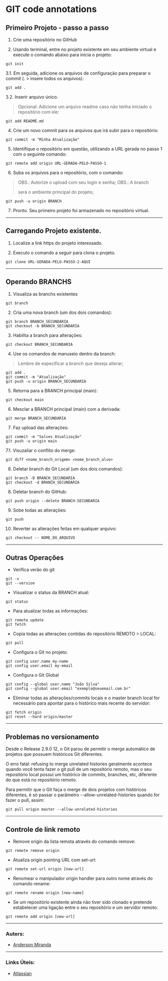 # **GIT code annotations**

## Primeiro Projeto - passo a passo

1. Crie uma repositório no GitHub

2. Usando terminal, entre no projeto existente em seu ambiente virtual e execute o comando abaixo para inicia o projeto: 
~~~
git init
~~~

3.1. Em seguida, adicione os arquivos de configuração para preparar o commit (. > insere todos os arquivos):
~~~
git add .
~~~

3.2. Inserir arquivo único. 
>Opcional: Adicione um arquivo readme caso não tenha iniciado o repositório com ele:
~~~
git add README.md
~~~

4. Crie um novo commit para os arquivos que irá subir para o repositório:
~~~
git commit -m "Minha Atualização"
~~~

5. Identifique o repositório em questão, utilizando a URL gerada no passo 1 com o seguinte comando:
~~~
git remote add origin URL-GERADA-PELO-PASSO-1
~~~

6. Suba os arquivos para o repositório, com o comando:
>OBS.: Autorize o upload com seu login e senha;
>OBS.: A branch <main> será o ambiente principal do projeto;
~~~
git push -u origin BRANCH
~~~

7. Pronto. Seu primeiro projeto foi armazenado no repositório virtual.

---
## Carregando Projeto existente.

1. Localize a link https do projeto interessado.

2. Executo o comando a seguir para clona o projeto.
~~~
git clone URL-GERADA-PELO-PASSO-2-AQUI
~~~

---
## Operando BRANCHS

1. Visualiza as branchs existentes
~~~
git branch
~~~

2. Cria uma nova branch (um dos dois comandos):
~~~
git branch BRANCH_SECUNDARIA
git checkout -b BRANCH_SECUNDARIA
~~~

3. Habilita a branch para alterações:
~~~
git checkout BRANCH_SECUNDARIA
~~~

4. Use os comandos de manuseio dentro da branch:
>Lembre de especificar a branch que deseja alterar;
~~~
git add .
git commit -m "Atualização"
git push -u origin BRANCH_SECUNDARIA
~~~

5. Retorna para a BRANCH principal (main):
~~~
git checkout main
~~~

6. Mesclar a BRANCH principal (main) com a derivada:
~~~
git merge BRANCH_SECUNDARIA
~~~

7. Faz upload das alterações:
~~~
git commit -m "Salves Atualização"
git push -u origin main
~~~

7.1. Visuzaliar o conflito do merge:
~~~
git diff <nome_branch_origem> <nome_branch_alvo>
~~~

8. Deletar branch do Git Local (um dos dois comandos):
~~~
git branch -D BRANCH_SECUNDARIA
git checkout -d BRANCH_SECUNDARIA
~~~

8. Deletar branch do GitHub:
~~~
git push origin --delete BRANCH-SECUNDARIA
~~~

9. Sobe todas as alterações:
~~~
git push
~~~

10. Reverter as alterações feitas em qualquer arquivo:
~~~
git checkout -- NOME_DO_ARQUIVO
~~~

---
## Outras Operações

* Verifica verão do git
~~~
git -v
git --version
~~~

* Visualizar o status da BRANCH atual:
~~~
git status
~~~

* Para atualizar todas as informações: 
~~~
git remote update
git fetch
~~~

* Copia todas as alterações contidas do repositório REMOTO > LOCAL:
~~~
git pull
~~~

* Configura o Git no projeto:
~~~
git config user.name my-name
git config user.email my-email
~~~

* Configura o Git Global
~~~
git config --global user.name "João Silva"
git config --global user.email "exemplo@seuemail.com.br"
~~~

* Eliminar todas as alterações/commits locais e o master branch local for necessário para apontar para o histórico mais recente do servidor:
~~~
git fetch origin
git reset --hard origin/master
~~~

---
## Problemas no versionamento

Desde o Release 2.9.0 12, o Git parou de permitir o merge automático de projetos que possuem históricos Git diferentes.

O erro fatal: refusing to merge unrelated histories geralmente acontece quando você tenta fazer o git pull de um repositório remoto, mas o seu repositório local possuí um histórico de commits, branches, etc, diferente do que está no repositório remoto.

Para permitir que o Git faça o merge de dois projetos com históricos diferentes, é só passar o parâmetro --allow-unrelated-histories quando for fazer o pull, assim:
~~~
git pull origin master --allow-unrelated-histories
~~~

---
## Controle de link remoto

- Remove origin da lista remota através do comando remove: 
~~~
git remote remove origin
~~~
    
- Atualiza origin pointing URL com set-url:
~~~
git remote set-url origin [new-url]
~~~

- Renomear o manipulador origin handler para outro nome através do comando rename: 
~~~
git remote rename origin [new-name]
~~~

- Se um repositório existente ainda não tiver sido clonado e pretende estabelecer uma ligação entre o seu repositório e um servidor remoto:
~~~
git remote add origin [new-url]
~~~

---
### **Auters**:

- [Anderson Miranda](https://github.com/aluipio)

---
### **Links Úteis**:

- [Atlassian](https://www.atlassian.com/br/git/tutorials/saving-changes/git-stash)
